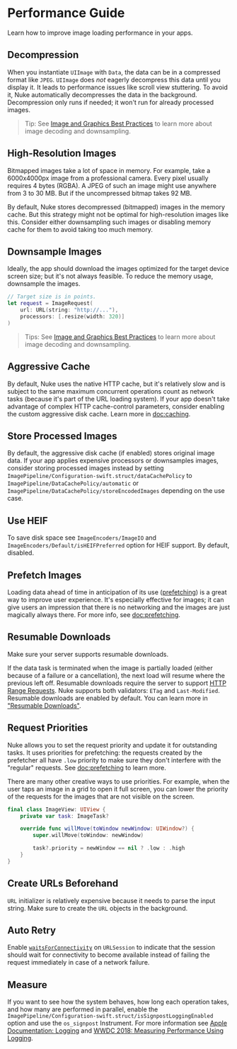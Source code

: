 # Performance Guide

Learn how to improve image loading performance in your apps.

## Decompression

When you instantiate `UIImage` with `Data`, the data can be in a compressed format like `JPEG`. `UIImage` does _not_ eagerly decompress this data until you display it. It leads to performance issues like scroll view stuttering. To avoid it, Nuke automatically decompresses the data in the background. Decompression only runs if needed; it won't run for already processed images.

> Tip: See [Image and Graphics Best Practices](https://developer.apple.com/videos/play/wwdc2018/219) to learn more about image decoding and downsampling.

## High-Resolution Images

Bitmapped images take a lot of space in memory. For example, take a 6000x4000px image from a professional camera. Every pixel usually requires 4 bytes (RGBA). A JPEG of such an image might use anywhere from 3 to 30 MB. But if the uncompressed bitmap takes 92 MB.

By default, Nuke stores decompressed (bitmapped) images in the memory cache. But this strategy might not be optimal for high-resolution images like this. Consider either downsampling such images or disabling memory cache for them to avoid taking too much memory.  

## Downsample Images

Ideally, the app should download the images optimized for the target device screen size; but it's not always feasible. To reduce the memory usage, downsample the images.

```swift
// Target size is in points.
let request = ImageRequest(
    url: URL(string: "http://..."),
    processors: [.resize(width: 320)]
)
```

> Tips: See [Image and Graphics Best Practices](https://developer.apple.com/videos/play/wwdc2018/219) to learn more about image decoding and downsampling.

## Aggressive Cache

By default, Nuke uses the native HTTP cache, but it's relatively slow and is subject to the same maximum concurrent operations count as network tasks (because it's part of the URL loading system). If your app doesn't take advantage of complex HTTP cache-control parameters, consider enabling the custom aggressive disk cache. Learn more in <doc:caching>.

## Store Processed Images

By default, the aggressive disk cache (if enabled) stores original image data. If your app applies expensive processors or downsamples images, consider storing processed images instead by setting ``ImagePipeline/Configuration-swift.struct/dataCachePolicy`` to ``ImagePipeline/DataCachePolicy/automatic`` or ``ImagePipeline/DataCachePolicy/storeEncodedImages`` depending on the use case.

## Use HEIF

To save disk space see ``ImageEncoders/ImageIO`` and ``ImageEncoders/Default/isHEIFPreferred`` option for HEIF support. By default, disabled.

## Prefetch Images

Loading data ahead of time in anticipation of its use ([prefetching](https://en.wikipedia.org/wiki/Prefetching)) is a great way to improve user experience. It's especially effective for images; it can give users an impression that there is no networking and the images are just magically always there. For more info, see <doc:prefetching>.

## Resumable Downloads

Make sure your server supports resumable downloads.

If the data task is terminated when the image is partially loaded (either because of a failure or a cancellation), the next load will resume where the previous left off. Resumable downloads require the server to support [HTTP Range Requests](https://developer.mozilla.org/en-US/docs/Web/HTTP/Range_requests). Nuke supports both validators: `ETag` and `Last-Modified`. Resumable downloads are enabled by default. You can learn more in ["Resumable Downloads"](https://kean.blog/post/resumable-downloads).

## Request Priorities

Nuke allows you to set the request priority and update it for outstanding tasks. It uses priorities for prefetching: the requests created by the prefetcher all have `.low` priority to make sure they don't interfere with the "regular" requests. See <doc:prefetching> to learn more.

There are many other creative ways to use priorities. For example, when the user taps an image in a grid to open it full screen, you can lower the priority of the requests for the images that are not visible on the screen.

```swift
final class ImageView: UIView {
    private var task: ImageTask?

    override func willMove(toWindow newWindow: UIWindow?) {
        super.willMove(toWindow: newWindow)

        task?.priority = newWindow == nil ? .low : .high
    }
}
```

## Create URLs Beforehand

`URL` initializer is relatively expensive because it needs to parse the input string. Make sure to create the `URL` objects in the background.

## Auto Retry

Enable [`waitsForConnectivity`](https://developer.apple.com/documentation/foundation/urlsessionconfiguration/2908812-waitsforconnectivity) on `URLSession` to indicate that the session should wait for connectivity to become available instead of failing the request immediately in case of a network failure.

## Measure

If you want to see how the system behaves, how long each operation takes, and how many are performed in parallel, enable the ``ImagePipeline/Configuration-swift.struct/isSignpostLoggingEnabled`` option and use the `os_signpost` Instrument. For more information see [Apple Documentation: Logging](https://developer.apple.com/documentation/os/logging) and [WWDC 2018: Measuring Performance Using Logging](https://developer.apple.com/videos/play/wwdc2018/405/).
